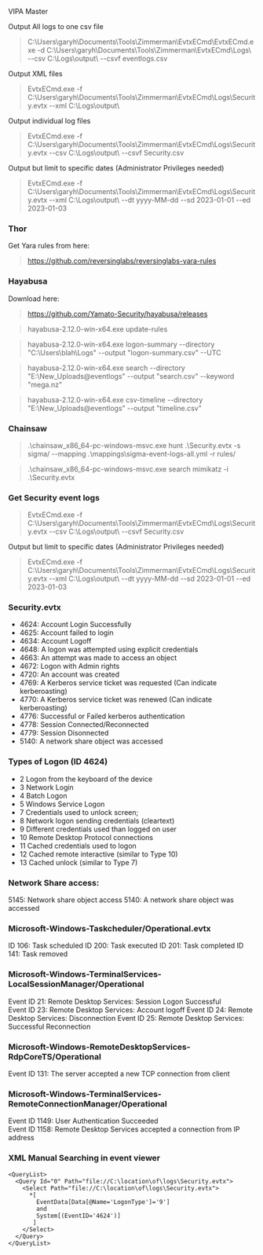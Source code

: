 VIPA Master

Output All logs to one csv file
> C:\Users\garyh\Documents\Tools\Zimmerman\EvtxECmd\EvtxECmd.exe -d C:\Users\garyh\Documents\Tools\Zimmerman\EvtxECmd\Logs\ --csv C:\Logs\output\ --csvf eventlogs.csv

Output XML files
> EvtxECmd.exe -f C:\Users\garyh\Documents\Tools\Zimmerman\EvtxECmd\Logs\Security.evtx --xml C:\Logs\output\

Output individual log files
> EvtxECmd.exe -f C:\Users\garyh\Documents\Tools\Zimmerman\EvtxECmd\Logs\Security.evtx --csv C:\Logs\output\ --csvf Security.csv

Output but limit to specific dates (Administrator Privileges needed)
> EvtxECmd.exe -f C:\Users\garyh\Documents\Tools\Zimmerman\EvtxECmd\Logs\Security.evtx --xml C:\Logs\output\ --dt yyyy-MM-dd --sd 2023-01-01 --ed 2023-01-03

### Thor

Get Yara rules from here:
> https://github.com/reversinglabs/reversinglabs-yara-rules

### Hayabusa

Download here: 
> https://github.com/Yamato-Security/hayabusa/releases

> hayabusa-2.12.0-win-x64.exe update-rules

> hayabusa-2.12.0-win-x64.exe logon-summary --directory "C:\Users\blah\Logs" --output "logon-summary.csv" --UTC

> hayabusa-2.12.0-win-x64.exe search --directory "E:\New_Uploads\@eventlogs" --output "search.csv" --keyword "mega.nz"

> hayabusa-2.12.0-win-x64.exe csv-timeline --directory "E:\New_Uploads\@eventlogs" --output "timeline.csv"

### Chainsaw ###

> .\chainsaw_x86_64-pc-windows-msvc.exe hunt .\Security.evtx -s sigma/ --mapping .\mappings\sigma-event-logs-all.yml -r rules/

> .\chainsaw_x86_64-pc-windows-msvc.exe search mimikatz -i .\Security.evtx

### Get Security event logs

> EvtxECmd.exe -f C:\Users\garyh\Documents\Tools\Zimmerman\EvtxECmd\Logs\Security.evtx --csv C:\Logs\output\ --csvf Security.csv

Output but limit to specific dates (Administrator Privileges needed)
> EvtxECmd.exe -f C:\Users\garyh\Documents\Tools\Zimmerman\EvtxECmd\Logs\Security.evtx --xml C:\Logs\output\ --dt yyyy-MM-dd --sd 2023-01-01 --ed 2023-01-03


### Security.evtx

+ 4624: Account Login Successfully
+ 4625: Account failed to login
+ 4634: Account Logoff 
+ 4648: A logon was attempted using explicit credentials
+ 4663: An attempt was made to access an object
+ 4672: Logon with Admin rights
+ 4720: An account was created
+ 4769: A Kerberos service ticket was requested (Can indicate kerberoasting)
+ 4770: A Kerberos service ticket was renewed (Can indicate kerberoasting)
+ 4776: Successful or Failed kerberos authentication
+ 4778: Session Connected/Reconnected
+ 4779: Session Disonnected
+ 5140: A network share object was accessed


### Types of Logon (ID 4624)
+ 2 Logon from the keyboard of the device
+ 3 Network Login
+ 4 Batch Logon
+ 5 Windows Service Logon
+ 7 Credentials used to unlock screen;
+ 8 Network logon sending credentials (cleartext)
+ 9 Different credentials used than logged on user
+ 10 Remote Desktop Protocol connections
+ 11 Cached credentials used to logon
+ 12 Cached remote interactive (similar to Type 10)
+ 13 Cached unlock (similar to Type 7)


### Network Share access:

5145: Network share object access 
5140: A network share object was accessed

### Microsoft-Windows-Taskcheduler/Operational.evtx

ID 106: Task scheduled
ID 200: Task executed
ID 201: Task completed
ID 141: Task removed

### Microsoft-Windows-TerminalServices-LocalSessionManager/Operational

Event ID 21: Remote Desktop Services: Session Logon Successful  
Event ID 23: Remote Desktop Services: Account logoff 
Event ID 24: Remote Desktop Services: Disconnection
Event ID 25: Remote Desktop Services: Successful Reconnection   

### Microsoft-Windows-RemoteDesktopServices-RdpCoreTS/Operational

Event ID 131: The server accepted a new TCP connection from client  

### Microsoft-Windows-TerminalServices-RemoteConnectionManager/Operational

Event ID 1149: User Authentication Succeeded   
Event ID 1158: Remote Desktop Services accepted a connection from IP address <ipAddress>   

### XML Manual Searching in event viewer 
  
```
<QueryList>
  <Query Id="0" Path="file://C:\location\of\logs\Security.evtx">
    <Select Path="file://C:\location\of\logs\Security.evtx">
      *[
        EventData[Data[@Name='LogonType']='9']
        and
        System[(EventID='4624')]
       ] 
    </Select>
  </Query>
</QueryList>
```
